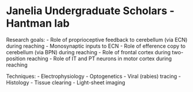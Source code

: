 
Janelia Undergraduate Scholars - Hantman lab
============================================

Research goals:
    - Role of proprioceptive feedback to cerebellum (via ECN) during reaching
    - Monosynaptic inputs to ECN
    - Role of efference copy to cerebellum (via BPN) during reaching
    - Role of frontal cortex during two-position reaching
    - Role of IT and PT neurons in motor cortex during reaching

Techniques:
    - Electrophysiology
    - Optogenetics
    - Viral (rabies) tracing
    - Histology
    - Tissue clearing
    - Light-sheet imaging